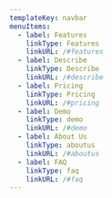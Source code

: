 ```yaml
---
templateKey: navbar
menuItems:
  - label: Features
    linkType: Features
    linkURL: /#features
  - label: Describe
    linkType: Describe
    linkURL: /#describe
  - label: Pricing
    linkType: Pricing
    linkURL: /#pricing
  - label: Demo
    linkType: demo
    linkURL: /#demo
  - label: About Us
    linkType: aboutus
    linkURL: /#aboutus
  - label: FAQ
    linkType: faq
    linkURL: /#faq
---
```



